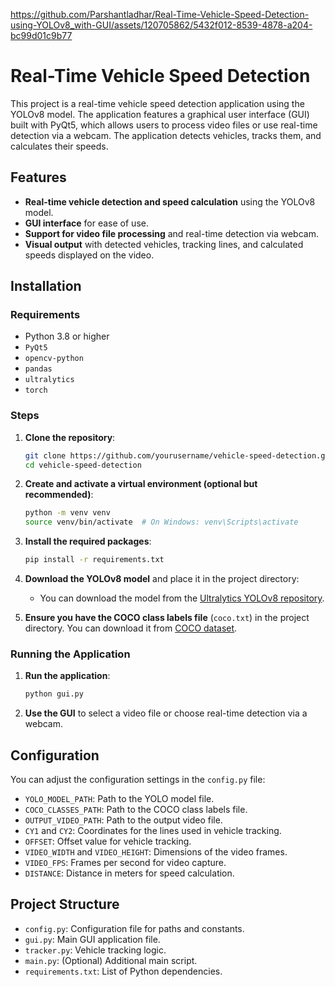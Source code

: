 
https://github.com/Parshantladhar/Real-Time-Vehicle-Speed-Detection-using-YOLOv8_with-GUI/assets/120705862/5432f012-8539-4878-a204-bc99d01c9b77
# Real-Time Vehicle Speed Detection

This project is a real-time vehicle speed detection application using the YOLOv8 model. The application features a graphical user interface (GUI) built with PyQt5, which allows users to process video files or use real-time detection via a webcam. The application detects vehicles, tracks them, and calculates their speeds.

## Features

- **Real-time vehicle detection and speed calculation** using the YOLOv8 model.
- **GUI interface** for ease of use.
- **Support for video file processing** and real-time detection via webcam.
- **Visual output** with detected vehicles, tracking lines, and calculated speeds displayed on the video.

## Installation
### Requirements

- Python 3.8 or higher
- `PyQt5`
- `opencv-python`
- `pandas`
- `ultralytics`
- `torch`

### Steps

1. **Clone the repository**:
   ```bash
   git clone https://github.com/yourusername/vehicle-speed-detection.git
   cd vehicle-speed-detection
   ```

2. **Create and activate a virtual environment (optional but recommended)**:
   ```bash
   python -m venv venv
   source venv/bin/activate  # On Windows: venv\Scripts\activate
   ```

3. **Install the required packages**:
   ```bash
   pip install -r requirements.txt
   ```

4. **Download the YOLOv8 model** and place it in the project directory:
   - You can download the model from the [Ultralytics YOLOv8 repository](https://github.com/ultralytics/yolov8).

5. **Ensure you have the COCO class labels file** (`coco.txt`) in the project directory. You can download it from [COCO dataset](https://cocodataset.org/#home).

### Running the Application

1. **Run the application**:
   ```bash
   python gui.py
   ```

2. **Use the GUI** to select a video file or choose real-time detection via a webcam.

## Configuration

You can adjust the configuration settings in the `config.py` file:

- `YOLO_MODEL_PATH`: Path to the YOLO model file.
- `COCO_CLASSES_PATH`: Path to the COCO class labels file.
- `OUTPUT_VIDEO_PATH`: Path to the output video file.
- `CY1` and `CY2`: Coordinates for the lines used in vehicle tracking.
- `OFFSET`: Offset value for vehicle tracking.
- `VIDEO_WIDTH` and `VIDEO_HEIGHT`: Dimensions of the video frames.
- `VIDEO_FPS`: Frames per second for video capture.
- `DISTANCE`: Distance in meters for speed calculation.

## Project Structure

- `config.py`: Configuration file for paths and constants.
- `gui.py`: Main GUI application file.
- `tracker.py`: Vehicle tracking logic.
- `main.py`: (Optional) Additional main script.
- `requirements.txt`: List of Python dependencies.

